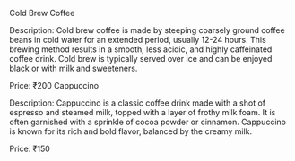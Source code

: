 Cold Brew Coffee

Description: Cold brew coffee is made by steeping coarsely ground coffee beans in cold water for an extended period, usually 12-24 hours. This brewing method results in a smooth, less acidic, and highly caffeinated coffee drink. Cold brew is typically served over ice and can be enjoyed black or with milk and sweeteners.

Price: ₹200
Cappuccino

Description: Cappuccino is a classic coffee drink made with a shot of espresso and steamed milk, topped with a layer of frothy milk foam. It is often garnished with a sprinkle of cocoa powder or cinnamon. Cappuccino is known for its rich and bold flavor, balanced by the creamy milk.

Price: ₹150
